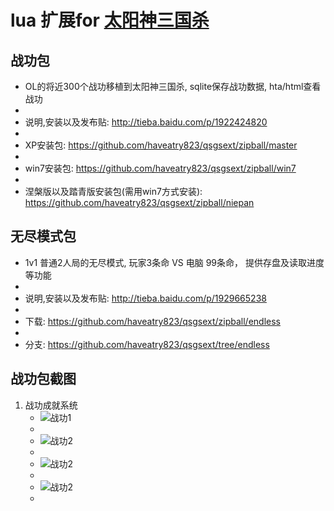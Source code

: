 lua 扩展for [太阳神三国杀](https://github.com/gaodayihao/QSanguosha)
===========================

战功包
--------
*  OL的将近300个战功移植到太阳神三国杀, sqlite保存战功数据, hta/html查看战功
*  
*  说明,安装以及发布贴:  http://tieba.baidu.com/p/1922424820
*  
*  XP安装包:   https://github.com/haveatry823/qsgsext/zipball/master
*  
*  win7安装包: https://github.com/haveatry823/qsgsext/zipball/win7
*  
*  涅槃版以及踏青版安装包(需用win7方式安装): https://github.com/haveatry823/qsgsext/zipball/niepan


无尽模式包
----------

*  1v1 普通2人局的无尽模式, 玩家3条命 VS 电脑 99条命， 提供存盘及读取进度等功能
*  
*  说明,安装以及发布贴:   http://tieba.baidu.com/p/1929665238
*  
*  下载: https://github.com/haveatry823/qsgsext/zipball/endless
*  
*  分支: https://github.com/haveatry823/qsgsext/tree/endless
    

战功包截图
------
1. 战功成就系统
   * ![战功1](https://qsgsext.googlecode.com/svn-history/r23/wiki/overview.jpg)
   * 
   * ![战功2](https://qsgsext.googlecode.com/svn-history/r23/wiki/zhonghe.jpg)
   * 
   * ![战功2](https://qsgsext.googlecode.com/svn-history/r23/wiki/qun.jpg)
   * 
   * ![战功2](https://qsgsext.googlecode.com/svn-history/r23/wiki/results.jpg)
   * 
    


